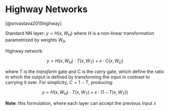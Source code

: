 # Highway Networks

[@srivastava2015highway]

Standard NN layer: $y = H(x, W_H)$ where $H$ is a non-linear transformation parametrized by weights $W_H$

Highway network:

$$
y = H(x, W_H) \cdot T(x, W_T) + x \cdot C(x, W_C)
$$

where T is the _transform_ gate and C is the _carry_ gate, which define the ratio in which the output is defined by transforming the input in contrast to carrying it over. For simplicity, $C = 1 - T$, producing:

$$
y = H(x, W_H) \cdot T(x, W_T) + x \cdot (1 -  T(x, W_T))
$$

**Note**: this formulation, where each layer can accept the previous input $x$ 
